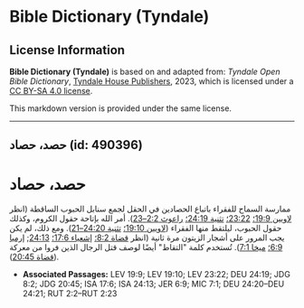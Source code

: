 # Bible Dictionary (Tyndale)

## License Information

**Bible Dictionary (Tyndale)** is based on and adapted from: _Tyndale Open Bible Dictionary_, [Tyndale House Publishers](https://tyndaleopenresources.com/), 2023, which is licensed under a [CC BY-SA 4.0 license](https://creativecommons.org/licenses/by-sa/4.0/legalcode.en).

This markdown version is provided under the same license.



--------------------------------

## حصد، حصاد (id: 490396)

حصد، حصاد
=========

ممارسة السماح للفقراء باتباع الحصادين في الحقل لجمع سنابل الحبوب الساقطة (انظر [لاويين 19:9؛](https://ref.ly/Lev19:9) [23:22؛](https://ref.ly/Lev23:22) [تثنية 24:19؛](https://ref.ly/Deut24:19) [راعوث 2:2–23](https://ref.ly/Ruth2:2-Ruth2:23)). أمر الله بإتاحة حقول الكروم، وكذلك حقول الحبوب، ليلتقط منها الفقراء ([لاويين 19:10؛](https://ref.ly/Lev19:10) [تثنية 24:20–21](https://ref.ly/Deut24:20-Deut24:21)). ومع ذلك، لم يكن يجب المرور على أشجار الزيتون مرة ثانية (انظر [قضاة 8:2؛](https://ref.ly/Judg8:2) [إشعياء 17:6؛](https://ref.ly/Isa17:6) [24:13](https://ref.ly/Isa24:13); [إرميا 6:9؛](https://ref.ly/Jer6:9) [ميخا 7:1](https://ref.ly/Mic7:1)). تُستخدم كلمة "التقاط" أيضًا لوصف قتل الرجال الذين فروا من معركة ([قضاة 20:45](https://ref.ly/Judg20:45)).

* **Associated Passages:** LEV 19:9; LEV 19:10; LEV 23:22; DEU 24:19; JDG 8:2; JDG 20:45; ISA 17:6; ISA 24:13; JER 6:9; MIC 7:1; DEU 24:20–DEU 24:21; RUT 2:2–RUT 2:23

